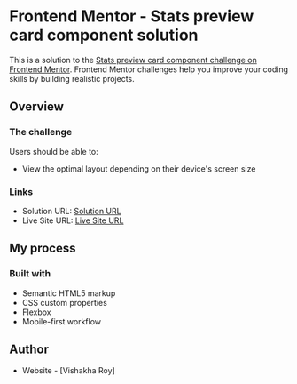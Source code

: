 # Frontend Mentor - Stats preview card component solution

This is a solution to the [Stats preview card component challenge on Frontend Mentor](https://www.frontendmentor.io/challenges/stats-preview-card-component-8JqbgoU62). Frontend Mentor challenges help you improve your coding skills by building realistic projects.

## Overview

### The challenge

Users should be able to:

- View the optimal layout depending on their device's screen size

### Links

- Solution URL: [Solution URL](https://github.com/VishRoy/stats-preview-card-component-main)
- Live Site URL: [Live Site URL](https://vishroy.github.io/stats-preview-card-component-main/)

## My process

### Built with

- Semantic HTML5 markup
- CSS custom properties
- Flexbox
- Mobile-first workflow

## Author

- Website - [Vishakha Roy]
